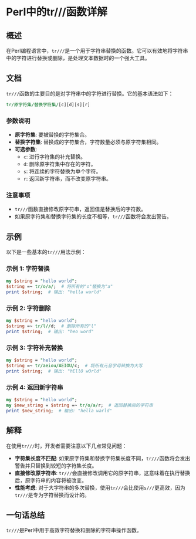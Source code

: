 <!--
Meta Description: # Perl中的tr///函数详解 ## 概述 在Perl编程语言中，`tr///`是一个用于字符串替换的函数。它可以有效地将字符串中的字符进行替换或删除，是处理文本数据时的一个强大工具。 ## 文档 `tr///`函数的主要目的是对字符串中的字符进行替换。它的基本语法如下： ```perl tr/...
Meta Keywords: string, perl, hello, world, print
-->

# Perl中的tr///函数详解

## 概述
在Perl编程语言中，`tr///`是一个用于字符串替换的函数。它可以有效地将字符串中的字符进行替换或删除，是处理文本数据时的一个强大工具。

## 文档
`tr///`函数的主要目的是对字符串中的字符进行替换。它的基本语法如下：

```perl
tr/原字符集/替换字符集/[c][d][s][r]
```

### 参数说明
- **原字符集**: 要被替换的字符集合。
- **替换字符集**: 替换成的字符集合，字符数量必须与原字符集相同。
- **可选参数**:
  - `c`: 进行字符集的补充替换。
  - `d`: 删除原字符集中存在的字符。
  - `s`: 将连续的字符替换为单个字符。
  - `r`: 返回新字符串，而不改变原字符串。

### 注意事项
- `tr///`函数直接修改原字符串，返回值是替换后的字符数。
- 如果原字符集和替换字符集的长度不相等，`tr///`函数将会发出警告。

## 示例
以下是一些基本的`tr///`用法示例：

### 示例 1: 字符替换
```perl
my $string = "hello world";
$string =~ tr/o/a/;  # 将所有的"o"替换为"a"
print $string;  # 输出: "hella warld"
```

### 示例 2: 字符删除
```perl
my $string = "hello world";
$string =~ tr/l//d;  # 删除所有的"l"
print $string;  # 输出: "heo word"
```

### 示例 3: 字符补充替换
```perl
my $string = "hello world";
$string =~ tr/aeiou/AEIOU/c;  # 将所有元音字母转换为大写
print $string;  # 输出: "hEllO wOrld"
```

### 示例 4: 返回新字符串
```perl
my $string = "hello world";
my $new_string = $string =~ tr/o/a/r;  # 返回替换后的字符串
print $new_string;  # 输出: "hella warld"
```

## 解释
在使用`tr///`时，开发者需要注意以下几点常见问题：
- **字符集长度不匹配**: 如果原字符集和替换字符集长度不同，`tr///`函数将会发出警告并只替换到较短的字符集长度。
- **直接修改原字符串**: `tr///`会直接修改调用它的原字符串，这意味着在执行替换后，原字符串的内容将被改变。
- **性能考虑**: 对于大字符串的多次替换，使用`tr///`会比使用`s///`更高效，因为`tr///`是专为字符替换而设计的。

## 一句话总结
`tr///`是Perl中用于高效字符替换和删除的字符串操作函数。